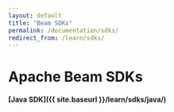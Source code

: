 ```yaml
---
layout: default
title: "Beam SDKs"
permalink: /documentation/sdks/
redirect_from: /learn/sdks/
---
```

# Apache Beam SDKs

#### [Java SDK]({{ site.baseurl }}/learn/sdks/java/) 
